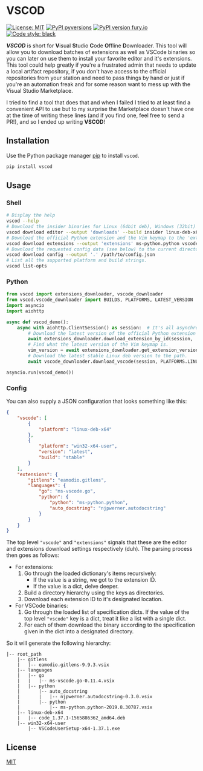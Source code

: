 # VSCOD

[![License: MIT](https://img.shields.io/badge/License-MIT-yellow.svg)](https://opensource.org/licenses/MIT)
[![PyPI pyversions](https://img.shields.io/pypi/pyversions/vscod.svg)](https://pypi.python.org/pypi/vscod/)
[![PyPI version fury.io](https://badge.fury.io/py/vscod.svg)](https://pypi.python.org/pypi/vscod/)
[![Code style: black](https://img.shields.io/badge/code%20style-black-000000.svg)](https://github.com/ambv/black)

**_VSCOD_** is short for **V**isual **S**tudio **C**ode **O**ffline **D**ownloader. This tool will allow you to download batches of extensions as well as VSCode binaries so you can later on use them to install your favorite editor and it's extensions.
This tool could help greatly if you're a frustrated admin that needs to update a local artifact repository, if you don't have access to the official repositories from your station and need to pass things by hand or just if you're an automation freak and for some reason want to mess up with the Visual Studio Marketplace.

I tried to find a tool that does that and when I failed I tried to at least find a convenient API to use but to my surprise the Marketplace doesn't have one at the time of writing these lines (and if you find one, feel free to send a PR!), and so I ended up writing **VSCOD**!

## Installation

Use the Python package manager [pip](https://pip.pypa.io/en/stable/) to install `vscod`.

```bash
pip install vscod
```

## Usage

### Shell

```bash
# Display the help
vscod --help
# Download the insider binaries for Linux (64bit deb), Windows (32bit) and Mac to the 'downloads' dir.
vscod download editor --output 'downloads' --build insider linux-deb-x64 win32-archive darwin
# Download the official Python extension and the Vim keymap to the 'extensions' dir.
vscod download extensions --output 'extensions' ms-python.python vscodevim.vim
# Download the requested config data (see below) to the current directory (the default path if none is specified btw).
vscod download config --output '.' /path/to/config.json
# List all the supported platform and build strings.
vscod list-opts
```

### Python

```python
from vscod import extensions_downloader, vscode_downloader
from vscod.vscode_downloader import BUILDS, PLATFORMS, LATEST_VERSION
import asyncio
import aiohttp

async def vscod_demo():
    async with aiohttp.ClientSession() as session:  # It's all asynchronous!
        # Download the latest version of the official Python extension to the path.
        await extensions_downloader.download_extension_by_id(session, 'ms-python.python', 'latest', '/path/to/save')
        # Find what the latest version of the Vim keymap is.
        vim_version = await extensions_downloader.get_extension_version(session, 'vscodevim.vim')
        # Download the latest stable Linux deb version to the path.
        await vscode_downloader.download_vscode(session, PLATFORMS.LINUX64_DEB, '/path/to/save', build=BUILDS.STABLE, version=LATEST_VERSION)

asyncio.run(vscod_demo())
```

### Config

You can also supply a JSON configuration that looks something like this:

```json
{
    "vscode": [
        {
            "platform": "linux-deb-x64"
        },
        {
            "platform": "win32-x64-user",
            "version": "latest",
            "build": "stable"
        }
    ],
    "extensions": {
        "gitlens": "eamodio.gitlens",
        "languages": {
            "go": "ms-vscode.go",
            "python": {
                "python": "ms-python.python",
                "auto_docstring": "njpwerner.autodocstring"
            }
        }
    }
}
```

The top level `"vscode"` and `"extensions"` signals that these are the editor and extensions download settings respectively (duh).
The parsing process then goes as follows:

* For extensions:
    1. Go through the loaded dictionary's items recursively:
        * If the value is a string, we got to the extension ID.
        * If the value is a dict, delve deeper.
    1. Build a directory hierarchy using the keys as directories.
    1. Download each extension ID to it's designated location.
* For VSCode binaries:
    1. Go through the loaded list of specification dicts. If the value of the top level `"vscode"` key is a dict, treat it like a list with a single dict.
    1. For each of them download the binary according to the specification given in the dict into a designated directory.

So it will generate the following hierarchy:

```text
|-- root_path
    |-- gitlens
    |   |-- eamodio.gitlens-9.9.3.vsix
    |-- languages
    |   |-- go
    |   |   |-- ms-vscode.go-0.11.4.vsix
    |   |-- python
    |       |-- auto_docstring
    |       |   |-- njpwerner.autodocstring-0.3.0.vsix
    |       |-- python
    |           |-- ms-python.python-2019.8.30787.vsix
    |-- linux-deb-x64
    |   |-- code_1.37.1-1565886362_amd64.deb
    |-- win32-x64-user
        |-- VSCodeUserSetup-x64-1.37.1.exe
```

## License

[MIT](LICENSE.txt)
